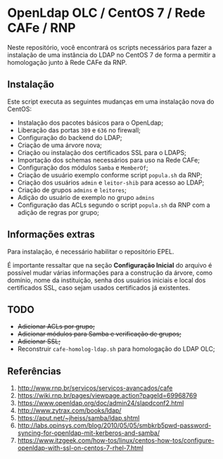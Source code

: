 # OpenLdap OLC / CentOS 7 / Rede CAFe / RNP

Neste repositório, você encontrará os scripts necessários para fazer a instalação de uma instância do LDAP no CentOS 7  de forma a permitir a homologação junto à Rede CAFe da RNP.

## Instalação

Este script executa as seguintes mudanças em uma instalação nova do CentOS:

* Instalação dos pacotes básicos para o OpenLdap;
* Liberação das portas `389` e `636` no firewall;
* Configuração do backend do LDAP;
* Criação de uma árvore nova;
* Criação ou instalação dos certificados SSL para o LDAPS;
* Importação dos schemas necessários para uso na Rede CAFe;
* Configuração dos módulos `Samba` e `MemberOf`;
* Criação de usuário exemplo conforme script `popula.sh` da RNP;
* Criação dos usuários `admin` e `leitor-shib` para acesso ao LDAP;
* Criação de grupos `admins` e `leitores`;
* Adição do usuário de exemplo no grupo `admins`
* Configuração das ACLs segundo o script `popula.sh` da RNP com a adição de regras por grupo;

## Informações extras

Para instalação, é necessário habilitar o repositório EPEL.

É importante ressaltar que na seção **Configuração Inicial** do arquivo é possível mudar várias informações para a construção da árvore, como domínio, nome da instituição, senha dos usuários iniciais e local dos certificados SSL, caso sejam usados certificados já existentes.

TODO
------

* ~~Adicionar ACLs por grupo;~~
* ~~Adicionar módulos para Samba e verificação de grupos;~~
* ~~Adicionar SSL;~~
* Reconstruir `cafe-homolog-ldap.sh` para homologação do LDAP OLC;

## Referências

1. http://www.rnp.br/servicos/servicos-avancados/cafe
1. https://wiki.rnp.br/pages/viewpage.action?pageId=69968769
1. https://www.openldap.org/doc/admin24/slapdconf2.html
1. http://www.zytrax.com/books/ldap/
1. https://aput.net/~jheiss/samba/ldap.shtml
1. http://labs.opinsys.com/blog/2010/05/05/smbkrb5pwd-password-syncing-for-openldap-mit-kerberos-and-samba/
1. https://www.itzgeek.com/how-tos/linux/centos-how-tos/configure-openldap-with-ssl-on-centos-7-rhel-7.html
